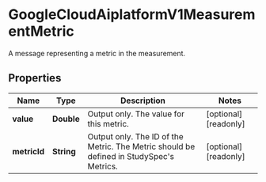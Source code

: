 

# GoogleCloudAiplatformV1MeasurementMetric

A message representing a metric in the measurement.

## Properties

| Name | Type | Description | Notes |
|------------ | ------------- | ------------- | -------------|
|**value** | **Double** | Output only. The value for this metric. |  [optional] [readonly] |
|**metricId** | **String** | Output only. The ID of the Metric. The Metric should be defined in StudySpec&#39;s Metrics. |  [optional] [readonly] |



